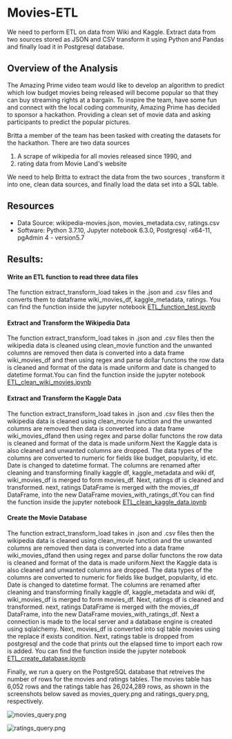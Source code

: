 # Movies-ETL
We need to perform ETL on data from Wiki and Kaggle. Extract data from two sources stored as JSON and CSV transform it using Python and Pandas and finally load it in Postgresql database.

## Overview of the Analysis
 The Amazing Prime video team would like to develop an algorithm to predict which low budget movies being released will become popular so that they can buy streaming rights at a bargain. To inspire the team, have some fun and connect with the local coding community, Amazing Prime has decided to sponsor a hackathon. Providing a clean set of movie data and asking participants to predict the popular pictures.

Britta a member of the team has been tasked with creating the datasets for the hackathon. There are two data sources 
1. A scrape of wikipedia for all movies released since 1990, and 
2. rating data from Movie Land's website 

We need to help Britta to extract the data from the two sources , transform it into one, clean data sources, and finally load the data set into a SQL table.

## Resources
* Data Source: wikipedia-movies.json, movies_metadata.csv, ratings.csv
* Software: Python 3.7.10, Jupyter notebook 6.3.0, Postgresql -x64-11, pgAdmin 4 - version5.7

## Results:
#### Write an ETL function to read three data files
The function extract_transform_load takes in the .json and .csv files and converts them to dataframe wiki_movies_df, kaggle_metadata, ratings. You can find the function inside the jupyter notebook [ETL_function_test.ipynb]()

#### Extract and Transform the Wikipedia Data
The function extract_transform_load takes in .json and .csv files then the  wikipedia data is cleaned using clean_movie function and the unwanted columns are removed then data is converted into a data frame wiki_movies_df and then using regex and parse dollar functons the row data is cleaned and format of the data is made uniform and date is changed to datetime format.You can find the function inside the jupyter notebook [ETL_clean_wiki_movies.ipynb]()

#### Extract and Transform the Kaggle Data
The function extract_transform_load takes in .json and .csv files then the  wikipedia data is cleaned using clean_movie function and the unwanted columns are removed then data is converted into a data frame wiki_movies_dfand then using regex and parse dollar functons the row data is cleaned and format of the data is made uniform.Next the Kaggle data is also cleaned and unwanted columns are dropped. The data types of the columns are converted to numeric for fields like budget, popularity, id etc. Date is changed to datetime format. The columns are renamed after cleaning and transforming finally kaggle df, kaggle_metadata and wiki df, wiki_movies_df is merged to form movies_df. Next, ratings df is cleaned and transformed. next, ratings DataFrame is merged with the movies_df DataFrame, into the new DataFrame movies_with_ratings_df.You can find the function inside the jupyter notebook [ETL_clean_kaggle_data.ipynb]()

#### Create the Movie Database
The function extract_transform_load takes in .json and .csv files then the  wikipedia data is cleaned using clean_movie function and the unwanted columns are removed then data is converted into a data frame wiki_movies_dfand then using regex and parse dollar functons the row data is cleaned and format of the data is made uniform.Next the Kaggle data is also cleaned and unwanted columns are dropped. The data types of the columns are converted to numeric for fields like budget, popularity, id etc. Date is changed to datetime format. The columns are renamed after cleaning and transforming finally kaggle df, kaggle_metadata and wiki df, wiki_movies_df is merged to form movies_df. Next, ratings df is cleaned and transformed. next, ratings DataFrame is merged with the movies_df DataFrame, into the new DataFrame movies_with_ratings_df. Next a connection is made to the local server and a database engine is created using sqlalchemy. Next, movies_df is converted into sql table movies using the replace if exists condition. Next, ratings table is dropped from postgresql and the code that prints out the elapsed time to import each row is added. You can find the function inside the jupyter notebook
[ETL_create_database.ipynb]()

Finally, we run a query on the PostgreSQL database that retreives the number of rows for the movies and ratings tables. The movies table has 6,052 rows and the ratings table has 26,024,289 rows, as shown in the screenshots below saved as movies_query.png and ratings_query.png, respectively.

![movies_query.png](?raw=true)

![ratings_query.png](?raw=true)
